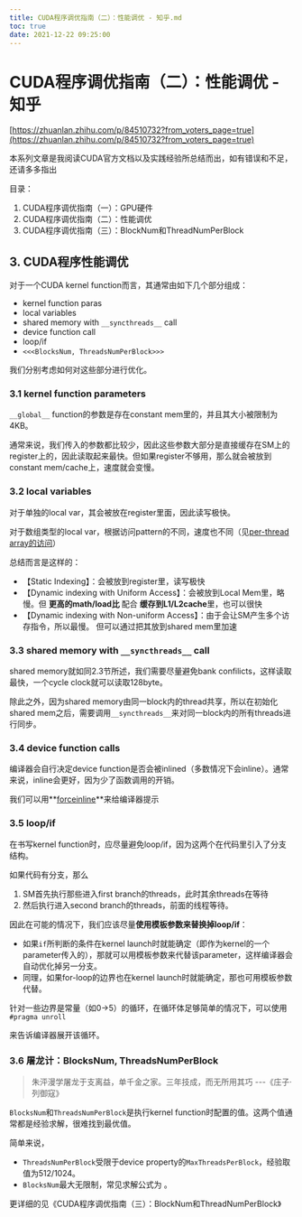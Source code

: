 ```yaml
---
title: CUDA程序调优指南（二）：性能调优 - 知乎.md
toc: true
date: 2021-12-22 09:25:00
---
```

# CUDA程序调优指南（二）：性能调优 - 知乎

[https://zhuanlan.zhihu.com/p/84510732?from_voters_page=true](https://zhuanlan.zhihu.com/p/84510732?from_voters_page=true)

本系列文章是我阅读CUDA官方文档以及实践经验所总结而出，如有错误和不足，还请多多指出

目录：

1. CUDA程序调优指南（一）：GPU硬件
2. CUDA程序调优指南（二）：性能调优
3. CUDA程序调优指南（三）：BlockNum和ThreadNumPerBlock

## 3. CUDA程序性能调优

对于一个CUDA kernel function而言，其通常由如下几个部分组成：

- kernel function paras
- local variables
- shared memory with `__syncthreads__` call
- device function call
- loop/if
- `<<<BlocksNum, ThreadsNumPerBlock>>>`

我们分别考虑如何对这些部分进行优化。

### 3.1 kernel function parameters

`__global__` function的参数是存在constant mem里的，并且其大小被限制为4KB。

通常来说，我们传入的参数都比较少，因此这些参数大部分是直接缓存在SM上的register上的，因此读取起来最快。但如果register不够用，那么就会被放到constant mem/cache上，速度就会变慢。

### 3.2 local variables

对于单独的local var，其会被放在register里面，因此读写极快。

对于数组类型的local var，根据访问pattern的不同，速度也不同（见[per-thread array的访问](https://link.zhihu.com/?target=https%3A//devblogs.nvidia.com/fast-dynamic-indexing-private-arrays-cuda/)）

总结而言是这样的：

- 【Static Indexing】：会被放到register里，读写极快
- 【Dynamic indexing with Uniform Access】：会被放到Local Mem里，略慢。但 **更高的math/load比** 配合 **缓存到L1/L2cache**里，也可以很快
- 【Dynamic indexing with Non-uniform Access】：由于会让SM产生多个访存指令，所以最慢。 但可以通过把其放到shared mem里加速

### 3.3 shared memory with `__syncthreads__` call

shared memory就如同2.3节所述，我们需要尽量避免bank confilicts，这样读取最快，一个cycle clock就可以读取128byte。

除此之外，因为shared memory由同一block内的thread共享，所以在初始化shared mem之后，需要调用`__syncthreads__`来对同一block内的所有threads进行同步。

### 3.4 device function calls

编译器会自行决定device function是否会被inlined（多数情况下会inline）。通常来说，inline会更好，因为少了函数调用的开销。

我们可以用**[forceinline](https://link.zhihu.com/?target=https%3A//docs.nvidia.com/cuda/cuda-c-programming-guide/index.html%23noinline-and-forceinline)**来给编译器提示

### 3.5 loop/if

在书写kernel function时，应尽量避免loop/if，因为这两个在代码里引入了分支结构。

如果代码有分支，那么

1. SM首先执行那些进入first branch的threads，此时其余threads在等待
2. 然后执行进入second branch的threads，前面的线程等待。

因此在可能的情况下，我们应该尽量**使用模板参数来替换掉loop/if**：

- 如果`if`所判断的条件在kernel launch时就能确定（即作为kernel的一个parameter传入的），那就可以用模板参数来代替该parameter，这样编译器会自动优化掉另一分支。
- 同理，如果for-loop的边界也在kernel launch时就能确定，那也可用模板参数代替。

针对一些边界是常量（如0->5）的循环，在循环体足够简单的情况下，可以使用`#pragma unroll`

来告诉编译器展开该循环。

### 3.6 屠龙计：BlocksNum, ThreadsNumPerBlock

> 朱泙漫学屠龙于支离益，单千金之家。三年技成，而无所用其巧 ---《庄子·列御寇》
> 

`BlocksNum`和`ThreadsNumPerBlock`是执行kernel function时配置的值。这两个值通常都是经验求解，很难找到最优值。

简单来说，

- `ThreadsNumPerBlock`受限于device property的`MaxThreadsPerBlock`，经验取值为512/1024。
- `BlocksNum`最大无限制，常见求解公式为 。

更详细的见《CUDA程序调优指南（三）：BlockNum和ThreadNumPerBlock》